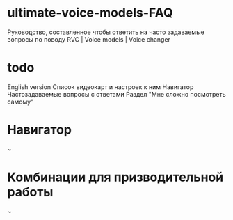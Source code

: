 # ultimate-voice-models-FAQ
Руководство, составленное чтобы ответить на часто задаваемые вопросы по поводу RVC | Voice models | Voice changer

# todo
English version
Список видеокарт и настроек к ним
Навигатор
Частозадаваемые вопросы с ответами
Раздел "Мне сложно посмотреть самому"


# Навигатор
~

# Комбинации для призводительной работы
~
